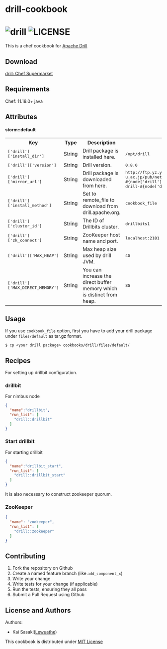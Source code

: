 # drill-cookbook

 ![drill](https://img.shields.io/cookbook/v/drill.svg) ![LICENSE](https://img.shields.io/badge/license-MIT-blue.svg)
==============

This is a chef cookbook for [Apache Drill](http://drill.apache.org/)

Download
----------
[drill: Chef Supermarket](https://supermarket.chef.io/cookbooks/drill)

Requirements
------------
Chef: 11.18.0+
java

Attributes
----------

#### storm::default
<table>
  <tr>
    <th>Key</th>
    <th>Type</th>
    <th>Description</th>
    <th>Default</th>
  </tr>
  <tr>
    <td><tt>['drill']['install_dir']</tt></td>
    <td>String</td>
    <td>Drill package is installed here.</td>
    <td><tt>/opt/drill</tt></td>
  </tr>

  <tr>
    <td><tt>['drill']['version']</tt></td>
    <td>String</td>
    <td>Drill version.</td>
    <td><tt>0.8.0</tt></td>
  </tr>

  <tr>
    <td><tt>['drill']['mirror_url']</tt></td>
    <td>String</td>
    <td>Drill package is downloaded from here.</td>
    <td><tt>http://ftp.yz.yamagata-u.ac.jp/pub/network/apache/drill/drill-#{node['drill']['version']}/apache-drill-#{node['drill']['version']}.tar.g</tt></td>
  </tr>

  <tr>
    <td><tt>['drill']['install_method']</tt></td>
    <td>String</td>
    <td>Set to remote_file to download from drill.apache.org.</td>
    <td><tt>cookbook_file</tt></td>
  </tr>

  <tr>
    <td><tt>['drill']['cluster_id']</tt></td>
    <td>String</td>
    <td>The ID of Drillbits cluster.</td>
    <td><tt>drillbits1</tt></td>
  </tr>

  <tr>
    <td><tt>['drill']['zk_connect']</tt></td>
    <td>String</td>
    <td>ZooKeeper host name and port.</td>
    <td><tt>localhost:2181</tt></td>
  </tr>

  <tr>
    <td><tt>['drill']['MAX_HEAP']</tt></td>
    <td>String</td>
    <td>Max heap size used by drill JVM.</td>
    <td><tt>4G</tt></td>
  </tr>

  <tr>
    <td><tt>['drill']['MAX_DIRECT_MEMORY']</tt></td>
    <td>String</td>
    <td>You can increase the direct buffer memory which is distinct from heap.</td>
    <td><tt>8G</tt></td>
  </tr>
</table>


Usage
-----
If you use `cookbook_file` option, first you have to add your drill package under `files/default` as tar.gz format.

```
$ cp <your drill package> cookbooks/drill/files/default/
```

## Recipes

For setting up drillbit configuration.

### drillbit
For nimbus node

```json
{
  "name":"drillbit",
  "run_list": [
    "drill::drillbit"
  ]
}
```

### Start drillbit
For starting drillbit

```json
{
  "name":"drillbit_start",
  "run_list": [
    "drill::drillbit_start"
  ]
}
```

It is also necessary to construct zookeeper quorum.

### ZooKeeper
```json
{
  "name": "zookeeper",
  "run_list": [
    "drill::zookeeper"
  ]
}
```

Contributing
------------

1. Fork the repository on Github
2. Create a named feature branch (like `add_component_x`)
3. Write your change
4. Write tests for your change (if applicable)
5. Run the tests, ensuring they all pass
6. Submit a Pull Request using Github

License and Authors
-------------------
Authors:
* Kai Sasaki([Lewuathe](https://github.com/Lewuathe))


This cookbook is distributed under [MIT License](http://opensource.org/licenses/MIT)
